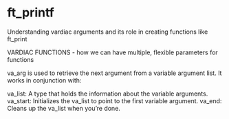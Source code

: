 # ft_printf
Understanding vardiac arguments and its role in creating functions like ft_print

VARDIAC FUNCTIONS - how we can have multiple, flexible parameters for functions

va_arg is used to retrieve the next argument from a variable argument list. It works in conjunction with:

va_list: A type that holds the information about the variable arguments.
va_start: Initializes the va_list to point to the first variable argument.
va_end: Cleans up the va_list when you’re done.
